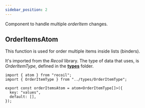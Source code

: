 ```yaml
---
sidebar_position: 2
---
```


Component to handle multiple _orderItem_ changes.

## OrderItemsAtom

This function is used for order multiple items inside lists (binders).

It's imported from the _Recoil_ library. The type of data that uses, is _OrderItemType_, defined in the **[types](./types)** folder.

```tsx
import { atom } from "recoil";
import { OrderItemType } from "../types/OrderItemType";

export const orderItemsAtom = atom<OrderItemType[]>({
  key: "values",
  default: [],
});
```
